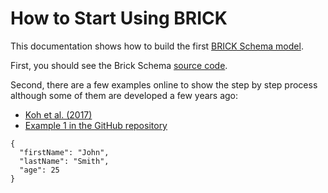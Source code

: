 # How to Start Using BRICK
This documentation shows how to build the first [BRICK Schema model](https://brickschema.org/). 

First, you should see the Brick Schema [source code](https://github.com/BrickSchema).

Second, there are a few examples online to show the step by step process although some of them are developed a few years ago:
* [Koh et al. (2017)](https://github.com/BuildSysUniformMetadata/brick-tutorial-buildsys2017/blob/master/1.%20Brick%20Composition.ipynb)
* [Example 1 in the GitHub repository](https://github.com/BrickSchema/Brick/tree/master/examples/example1) 


```
{
  "firstName": "John",
  "lastName": "Smith",
  "age": 25
}
```

